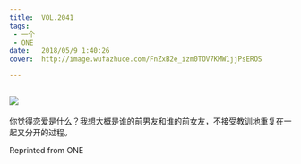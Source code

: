 ```yaml
---
title:	VOL.2041
tags:
 - 一个
 - ONE
date:	2018/05/9 1:40:26
cover:	http://image.wufazhuce.com/FnZxB2e_izm0TOV7KMW1jjPsEROS

---
```

![](http://image.wufazhuce.com/FnZxB2e_izm0TOV7KMW1jjPsEROS)
---

你觉得恋爱是什么？我想大概是谁的前男友和谁的前女友，不接受教训地重复在一起又分开的过程。
 
Reprinted from ONE
